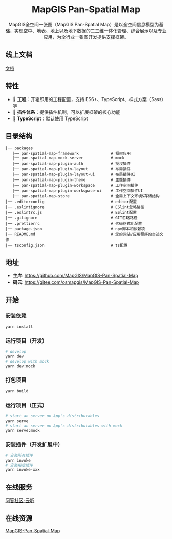 <h1 align="center">MapGIS Pan-Spatial Map</h1>

<div align="center">
MapGIS全空间一张图（MapGIS Pan-Spatial Map）是以全空间信息模型为基础，实现空中、地表、地上以及地下数据的二三维一体化管理、综合展示以及专业应用，为全行业一张图开发提供支撑框架。
</div>

## 线上文档

[文档](https://mapgis.github.io/mapgis-pan-spatial-map-docs/zh)

## 特性

- 🐒 **工程**：开箱即用的工程配置，支持 ES6+、TypeScript、样式方案（Sass）等
- 🐌 **插件体系**：提供插件机制，可以扩展框架的核心功能
- 🐘 **TypeScript**：默认使用 TypeScript

## 目录结构

```text
|── packages
   |── pan-spatial-map-framework              # 框架应用
   |── pan-spatial-map-mock-server            # mock
   |── pan-spatial-map-plugin-auth            # 授权插件
   |── pan-spatial-map-plugin-layout          # 布局插件
   |── pan-spatial-map-plugin-layout-ui       # 布局插件UI
   |── pan-spatial-map-plugin-theme           # 主题插件
   |── pan-spatial-map-plugin-workspace       # 工作空间插件
   |── pan-spatial-map-plugin-workspace-ui    # 工作空间插件UI
   |── pan-spatial-map-store                  # 全局上下文环境&存储结构
|── .editorconfig                             # editor配置
|── .eslintignore                             # ESlint忽略路径
|── .eslintrc.js                              # ESlint配置
|── .gitignore                                # GIT忽略路径
|── .prettierrc                               # 代码格式化配置
|── package.json                              # npm脚本和依赖项
|── README.md                                 # 您的网站/应用程序的自述文件
|── tsconfig.json                             # ts配置
```

## 地址

- **主库**: https://github.com/MapGIS/MapGIS-Pan-Spatial-Map
- **码云**: https://gitee.com/osmapgis/MapGIS-Pan-Spatial-Map

## 开始

### 安装依赖

```bash
yarn install
```

### 运行项目（开发）

```bash
# develop
yarn dev
# develop with mock
yarn dev:mock
```

### 打包项目

```bash
yarn build
```

### 运行项目（正式）

```bash
# start an server on App's distributables
yarn serve
# start an server on App's distributables with mock
yarn serve:mock
```

### 安装插件（开发扩展中）

```bash
# 安装所有插件
yarn invoke
# 安装指定插件
yarn invoke-xxx
```

## 在线服务

[问答社区-云听](http://www.smaryun.com/cloudlisten/index.php)

## 在线资源

[MapGIS-Pan-Spatial-Map](http://www.smaryun.com/dev/resource_center.html#/type27/tag204/page1)

